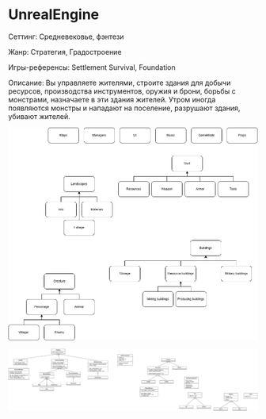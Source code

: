 # UnrealEngine
Сеттинг: Средневековье, фэнтези

Жанр: Стратегия, Градостроение

Игры-референсы: Settlement Survival, Foundation

Описание: Вы управляете жителями, строите здания для добычи ресурсов, производства инструментов, оружия и брони, борьбы с монстрами, назначаете в эти здания жителей. Утром иногда появляются монстры и нападают на поселение, разрушают здания, убивают жителей.

![alt text](https://github.com/pemial/UnrealEngine/blob/master/folder_diagram.jpg?raw=true)

![alt text](https://github.com/pemial/UnrealEngine/blob/master/class_diagram.jpg?raw=true)
